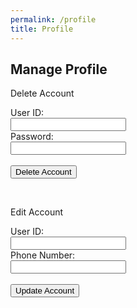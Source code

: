 ```yaml
---
permalink: /profile
title: Profile
---
```


<html>

<head>

  <style>
    .darkmode {
      background: #252525;
      color: #ffffff;
    }

    .lightmode {
      background: #ffffff;
      color: #000000;
    }
  </style>
  <link id="theme-style" rel="stylesheet" type="text/css" href="assets/css/style.css">
</head>

<body>
  <h2>Manage Profile</h2>
  <form id="deleteForm">
    <p>Delete Account</p>
    <label for="uid">User ID:</label><br>
    <input type="text" id="uid" name="uid"><br>
    <label for="password">Password:</label><br>
    <input type="text" id="password" name="password"><br><br>
    <button type="button" id="deleteButton">Delete Account</button>
  </form>
  <br>

  <form id="editForm">
    <p>Edit Account</p>
    <label for="editUid">User ID:</label><br>
    <input type="text" id="editUid" name="editUid"><br>
    <label for="editPnum">Phone Number:</label><br>
    <input type="text" id="editPnum" name="editPnum"><br><br>
    <button type="button" id="editButton">Update Account</button>
  </form>
  <div id="result"></div>
  <br>
  
  <script>
    document.getElementById('deleteButton').addEventListener('click', function () {
      var url = 'https://atlas.stu.nighthawkcodingsociety.com/api/users/';
      var authUrl = 'https://atlas.stu.nighthawkcodingsociety.com/api/users/authenticate';
      var authBody = window.localStorage.getItem('userBody');
      var uid = document.getElementById('uid').value;
      var password = document.getElementById('password').value;
      var body = {
        uid: uid,
        password: password,
        usr: localStorage.getItem('uid')
      };
      var options = {
        method: 'DELETE',
        //mode: 'no-cors',
        cache: 'default',
        credentials: 'include',
        headers: {
          'Content-Type': 'application/json'
        },
        body: JSON.stringify(body)
      };
      var resultContainer = document.getElementById("result");
      fetch(url, options)
        .then(response => response.json())
        .then(data => {
          console.log(data);
          resultContainer.innerHTML = JSON.stringify(data);
        });
    });
    document.getElementById('editButton').addEventListener('click', function () {
      var url = 'https://atlas.stu.nighthawkcodingsociety.com/api/users/';
      var authUrl = 'https://atlas.stu.nighthawkcodingsociety.com/api/users/authenticate';
      var authBody = window.localStorage.getItem('userBody');
      var uid = document.getElementById('editUid').value;
      var pnum = document.getElementById('editPnum').value;
       if (pnum == '' || pnum == null) {
                pnum = "1234567890";
            }
            pnum = String(pnum);
            // convert pnum to format 123-456-7890
            pnum = pnum.replace(/(\d{3})(\d{3})(\d{4})/, '$1-$2-$3');
      var body = {
        uid: uid,
        pnum: pnum,
        usr: localStorage.getItem('uid')
      };
      var options = {
        method: 'PUT',
        //mode: 'cors',
        cache: 'no-cache',
        credentials: 'include',
        headers: {
          'Content-Type': 'application/json'
        },
        body: JSON.stringify(body)
      };
      var resultContainer = document.getElementById("result");
      fetch(url, options)
        .then(response => response.json())
        .then(data => {
          console.log(data);
          resultContainer.innerHTML = JSON.stringify(data);
        });
    });

  </script>
  <script>
    var darkMode = false;
    window.onload = function () {
      var themeStyle = document.getElementById('theme-style');
      var body = document.body;
      var storedTheme = localStorage.getItem('theme');
      if (storedTheme === 'dark') {
        themeStyle.href = "assets/css/dark.css";
        body.classList.remove('lightmode');
        body.classList.add('darkmode');
      } else {
        themeStyle.href = "assets/css/style.css";
        body.classList.remove('darkmode');
        body.classList.add('lightmode');
      }
    }

  </script>
</body>

</html>